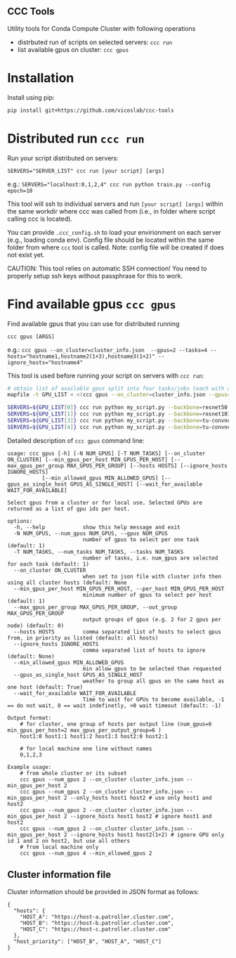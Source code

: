 ## CCC Tools

Utility tools for Conda Compute Cluster with following operations
 * distrbuted run of scripts on selected servers: `ccc run`
 * list available gpus on cluster: `ccc gpus`

# Installation

Install using pip:

```bash
pip install git+https://github.com/vicoslab/ccc-tools
```

# Distributed run `ccc run`
Run your script distributed on servers:

`SERVERS="SERVER_LIST" ccc run [your script] [args]` 

e.g.: `SERVERS="localhost:0,1,2,4" ccc run python train.py --config epoch=10` 

This tool will ssh to individual servers and run `[your script] [args]` within the same workdir where ccc was called from (i.e., in folder where script calling ccc is located).

You can provide `.ccc_config.sh` to load your envirionment on each server (e.g., loading conda env). Config file should be located within the same folder from where `ccc` tool is called. Note: config file will be created if does not exist yet.

CAUTION: This tool relies on automatic SSH connection! You need to properly setup ssh keys without passphrase for this to work.

# Find available gpus `ccc gpus`

Find available gpus that you can use for distributed running

`ccc gpus [ARGS]` 

e.g.: `ccc gpus --on_cluster=cluster_info.json  --gpus=2 --tasks=4 --hosts="hostname1,hostname2(1+3),hostname3(1+2)" --ignore_hosts="hostname4"`

This tool is used before running your script on servers with `ccc run`:

```bash
# obtain list of available gpus split into four tasks/jobs (each with a single gpu)
mapfile -t GPU_LIST < <(ccc gpus --on_cluster=cluster_info.json --gpus=1 --tasks=4 --hosts="HOST_A,HOST_B" --ignore_hosts="HOST_C")

SERVERS=${GPU_LIST[0]} ccc run python my_script.py --backbone=resnet50 &
SERVERS=${GPU_LIST[1]} ccc run python my_script.py --backbone=resnet101 &
SERVERS=${GPU_LIST[3]} ccc run python my_script.py --backbone=tu-convnext_base &
SERVERS=${GPU_LIST[4]} ccc run python my_script.py --backbone=tu-convnext_large &

```

Detailed description of `ccc gpus` command line:
```
usage: ccc gpus [-h] [-N NUM_GPUS] [-T NUM_TASKS] [--on_cluster ON_CLUSTER] [--min_gpus_per_host MIN_GPUS_PER_HOST] [--max_gpus_per_group MAX_GPUS_PER_GROUP] [--hosts HOSTS] [--ignore_hosts IGNORE_HOSTS]
           [--min_allowed_gpus MIN_ALLOWED_GPUS] [--gpus_as_single_host GPUS_AS_SINGLE_HOST] [--wait_for_available WAIT_FOR_AVAILABLE]

Select gpus from a cluster or for local use. Selected GPUs are returned as a list of gpu ids per host.

options:
  -h, --help            show this help message and exit
  -N NUM_GPUS, --num_gpus NUM_GPUS, --gpus NUM_GPUS
                        number of gpus to select per one task (default: 1)
  -T NUM_TASKS, --num_tasks NUM_TASKS, --tasks NUM_TASKS
                        number of tasks, i.e. num_gpus are selected for each task (default: 1)
  --on_cluster ON_CLUSTER
                        when set to json file with cluster info then using all cluster hosts (default: None
  --min_gpus_per_host MIN_GPUS_PER_HOST, --per_host MIN_GPUS_PER_HOST
                        minimum number of gpus to select per host (default: 1)
  --max_gpus_per_group MAX_GPUS_PER_GROUP, --out_group MAX_GPUS_PER_GROUP
                        output groups of gpus (e.g. 2 for 2 gpus per node) (default: 0)
  --hosts HOSTS         comma separated list of hosts to select gpus from, in priority as listed (default: all hosts)
  --ignore_hosts IGNORE_HOSTS
                        comma separated list of hosts to ignore (default: None)
  --min_allowed_gpus MIN_ALLOWED_GPUS
                        min allow gpus to be selected than requested
  --gpus_as_single_host GPUS_AS_SINGLE_HOST
                        weather to group all gpus on the same host as one host (default: True)
  --wait_for_available WAIT_FOR_AVAILABLE
                        Time to wait for GPUs to become available, -1 == do not wait, 0 == wait indefinetly, >0 wait timeout (default: -1)

Output format:
    # for cluster, one group of hosts per output line (num_gpus=6  min_gpus_per_host=2 max_gpus_per_output_group=6 )
    host1:0 host1:1 host1:2 host1:3 host2:0 host2:1        
       
    # for local machine one line without names
    0,1,2,3
        
Example usage:
    # from whole cluster or its subset
    ccc gpus --num_gpus 2 --on_cluster cluster_info.json --min_gpus_per_host 2
    ccc gpus --num_gpus 2 --on_cluster cluster_info.json --min_gpus_per_host 2 --only_hosts host1 host2 # use only host1 and host2
    ccc gpus --num_gpus 2 --on_cluster cluster_info.json --min_gpus_per_host 2 --ignore_hosts host1 host2 # ignore host1 and host2
    ccc gpus --num_gpus 2 --on_cluster cluster_info.json --min_gpus_per_host 2 --ignore_hosts host1 host2(1+2) # ignore GPU only id 1 and 2 on host2, but use all others
    # from local machine only
    ccc gpus --num_gpus 4 --min_allowed_gpus 2
```

## Cluster information file

Cluster information should be provided in JSON format as follows:

```
{
  "hosts": {
    "HOST_A": "https://host-a.patroller.cluster.com",
    "HOST_B": "https://host-b.patroller.cluster.com",
    "HOST_C": "https://host-c.patroller.cluster.com"
  },
  "host_priority": ["HOST_B", "HOST_A", "HOST_C"]
}
```
